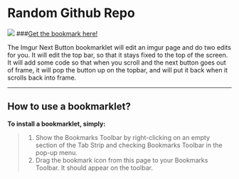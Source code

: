 Random Github Repo
===================
[![](http://i.imgur.com/h6cuq4H.png)](http://ahuge.github.io/Bookmarklets/imgur_next_button)
###<a href="http://ahuge.github.io/Bookmarklets/imgur_next_button">Get the bookmark here!</a>

The Imgur Next Button bookmarklet will edit an imgur page and do two edits for you.
It will edit the top bar, so that it stays fixed to the top of the screen.
It will add some code so that when you scroll and the next button goes out of frame, it will pop the button up on the topbar, and will put it back when it scrolls back into frame.


----------




How to use a bookmarklet?
-------------

**To install a bookmarklet, simply:**
> 1. Show the Bookmarks Toolbar by right-clicking on an empty section of the Tab Strip and checking Bookmarks Toolbar in the pop-up menu.
&nbsp;
> 2. Drag the bookmark icon from this page to your Bookmarks Toolbar. It should appear on the toolbar.    
